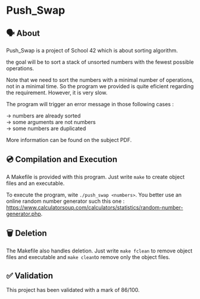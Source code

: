 # Push_Swap

## 🗣️ About

Push_Swap is a project of School 42 which is about sorting algorithm.

the goal will be to sort a stack of unsorted numbers with the fewest possible operations. 


Note that we need to sort the numbers with a minimal number of operations, not in a minimal time. So the program we provided is quite eficient regarding the requirement. However, it is very slow.

The program will trigger an error message in those following cases :

-> numbers are already sorted <br>
-> some arguments are not numbers <br>
-> some numbers are duplicated <br>

More information can be found on the subject PDF.

## 💿 Compilation and Execution

A Makefile is provided with this program. Just write ```make``` to create object files and an executable. 

To execute the program, wite ```./push_swap <numbers>```. You better use an online random number generator such this one : https://www.calculatorsoup.com/calculators/statistics/random-number-generator.php.

## 🗑️ Deletion

The Makefile also handles deletion. Just write ```make fclean``` to remove object files and executable and ```make clean```to remove only the object files.

## ✅ Validation

This project has been validated with a mark of 86/100.
